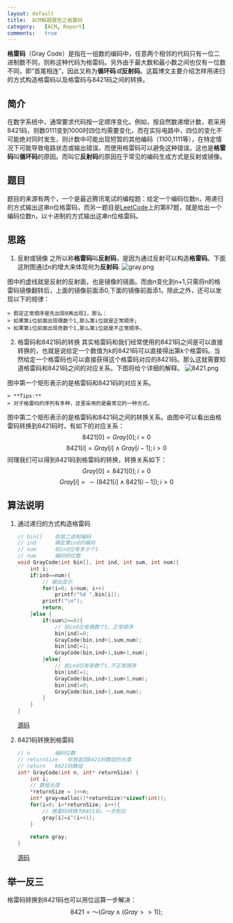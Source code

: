 ```yaml
---
layout:	default
title:	ACM解题报告之格雷码
category:	[ACM, Report]
comments:	true
---
```

**格雷码**（Gray Code）是指在一组数的编码中，任意两个相邻的代码只有一位二进制数不同，则称这种代码为格雷码。另外由于最大数和最小数之间也仅有一位数不同，即“首尾相连”，因此又称为**循环码***或***反射码**。这篇博文主要介绍怎样用递归的方式构造格雷码以及格雷码与8421码之间的转换。



## 简介
在数字系统中，通常要求代码按一定顺序变化。例如，按自然数递增计数，若采用8421码，则数0111变到1000时四位均需要变化，而在实际电路中，四位的变化不可能绝对同时发生，则计数中可能出现短暂的其他编码（1100,1111等），在特定情况下可能导致电路状态或输出错误。而使用格雷码可以避免这种错误。这也是**格雷码**叫**循环码**的原因。而叫它**反射码**的原因在于常见的编码生成方式是反射或镜像。

## 题目
题目的来源有两个，一个是最近腾讯笔试的编程题：给定一个编码位数n，用递归的方式输出这串n位格雷码，而另一题目是[LeetCode](https://leetcode.com/problems/gray-code/)上的第87题，就是给出一个编码位数n，以十进制的方式输出这串n位格雷码。

## 思路
1. 反射或镜像
之所以称**格雷码**叫**反射码**，是因为通过反射可以构造**格雷码**。下面这附图通过n的增大来体现何为**反射码**.
![gray.png]({{site.baseurl}}/assets/images/gray.png)

图中的虚线就是反射的反射面，也是镜像的镜面。而由n变化到n+1,只需将n的格雷码镜像翻转后，上面的镜像前面添0,下面的镜像前面添1。除此之外，还可以发现以下的规律：

    > 假定正常顺序是先出现0再出现1，那么：
    > 如果第i位前面出现偶数个1,那么第i位就是正常顺序;
    > 如果第i位前面出现奇数个1,那么第i位就是不正常顺序。

2. 格雷码和8421码的转换
其实格雷码和我们经常使用的8421码之间是可以直接转换的，也就是说给定一个数值为k的8421码可以直接得出第k个格雷码。当然给定一个格雷码也可以直接获得这个格雷码对应的8421码。那么这就需要知道格雷码和8421码之间的对应关系。下图将给个详细的解释。
![8421.png]({{site.baseurl}}/assets/images/8421.png)

图中第一个矩形表示的是格雷码和8421码的对应关系。

    > **Tips:**  
    > 对于格雷码的序列有多种，这里采用的是最常见的一种方式。
图中第二个矩形表示的是格雷码和8421码之间的转换关系。由图中可以看出由格雷码转换到8421码时，有如下的对应关系：
$$
    8421[0]=Gray[0];            i=0
$$$$
    8421[i]=Gray[i] \wedge Gray[i-1];  i>0
$$
同理我们可以得到8421码到格雷码的转换，转换关系如下：
$$
    Gray[0]=8421[0];            i=0
$$$$
    Gray[i]=\backsim (8421[i] \wedge 8421[i-1]);  i>0
$$

## 算法说明
1. 通过递归的方式构造格雷码
    
    ```c
    // bin[]    存放二进制编码
    // ind      确定第ind的编码
    // sum      前ind位有多少个1
    // num      编码的位数
    void GrayCode(int bin[], int ind, int sum, int num){
        int i;
        if(ind==num){
            // 输出显示
            for(i=0; i<num; i++)
                printf("%d ",bin[i]);
            printf("\n");
            return;
        }else {
            if(sum%2==0){
                // 前ind位有偶数个1，正常顺序
                bin[ind]=0;
                GrayCode(bin,ind+1,sum,num);
                bin[ind]=1;
                GrayCode(bin,ind+1,sum+1,num);
            }else{
                // 前ind位有奇数个1,不正常顺序
                bin[ind]=1;
                GrayCode(bin,ind+1,sum+1,num);
                bin[ind]=0;
                GrayCode(bin,ind+1,sum,num);
            }
        }
    }
    ```
    [源码]({{site.baseurl}}/assets/attachs/gray.c.txt)
2. 8421码转换到格雷码
    
    ```c
    // n        编码位数
    // returnSize   存放返回8421码数组的长度
    // return   8421码数组
    int* GrayCode(int n, int* returnSize) {
        int i;
        // 数组长度
        *returnSize = 1<<n;
        int* gray=malloc((*returnSize)*sizeof(int));
        for(i=0; i<*returnSize; i++){
            // 格雷码转换为8421码，一步到位
            gray[i]=i^(i>>1);
        }
        
        return gray;
    }
    ```
    [源码]({{site.baseurl}}/assets/attachs/89.c.txt)

## 举一反三
格雷码转换到8421码也可以用位运算一步解决：
$$
    8421=～(Gray \wedge (Gray>>1));
$$



